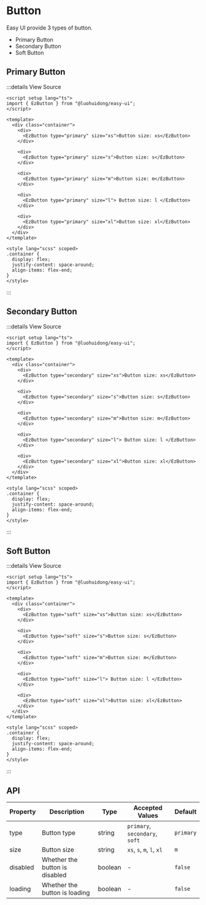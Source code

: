 <script setup lang='ts'>
import ShowCasePrimaryButton from './ShowCasePrimaryButton.vue'
import ShowCaseSecondaryButton from './ShowCaseSecondaryButton.vue'
import ShowCaseSoftButton from './ShowCaseSoftButton.vue'
</script>

# Button

Easy UI provide 3 types of button.

- Primary Button
- Secondary Button
- Soft Button

## Primary Button

<ShowCasePrimaryButton />
:::details View Source

```vue
<script setup lang="ts">
import { EzButton } from "@luohuidong/easy-ui";
</script>

<template>
  <div class="container">
    <div>
      <EzButton type="primary" size="xs">Button size: xs</EzButton>
    </div>

    <div>
      <EzButton type="primary" size="s">Button size: s</EzButton>
    </div>

    <div>
      <EzButton type="primary" size="m">Button size: m</EzButton>
    </div>

    <div>
      <EzButton type="primary" size="l"> Button size: l </EzButton>
    </div>

    <div>
      <EzButton type="primary" size="xl">Button size: xl</EzButton>
    </div>
  </div>
</template>

<style lang="scss" scoped>
.container {
  display: flex;
  justify-content: space-around;
  align-items: flex-end;
}
</style>
```

:::

## Secondary Button

<ShowCaseSecondaryButton />

:::details View Source

```vue
<script setup lang="ts">
import { EzButton } from "@luohuidong/easy-ui";
</script>

<template>
  <div class="container">
    <div>
      <EzButton type="secondary" size="xs">Button size: xs</EzButton>
    </div>

    <div>
      <EzButton type="secondary" size="s">Button size: s</EzButton>
    </div>

    <div>
      <EzButton type="secondary" size="m">Button size: m</EzButton>
    </div>

    <div>
      <EzButton type="secondary" size="l"> Button size: l </EzButton>
    </div>

    <div>
      <EzButton type="secondary" size="xl">Button size: xl</EzButton>
    </div>
  </div>
</template>

<style lang="scss" scoped>
.container {
  display: flex;
  justify-content: space-around;
  align-items: flex-end;
}
</style>
```

:::

## Soft Button

<ShowCaseSoftButton />

:::details View Source

```vue
<script setup lang="ts">
import { EzButton } from "@luohuidong/easy-ui";
</script>

<template>
  <div class="container">
    <div>
      <EzButton type="soft" size="xs">Button size: xs</EzButton>
    </div>

    <div>
      <EzButton type="soft" size="s">Button size: s</EzButton>
    </div>

    <div>
      <EzButton type="soft" size="m">Button size: m</EzButton>
    </div>

    <div>
      <EzButton type="soft" size="l"> Button size: l </EzButton>
    </div>

    <div>
      <EzButton type="soft" size="xl">Button size: xl</EzButton>
    </div>
  </div>
</template>

<style lang="scss" scoped>
.container {
  display: flex;
  justify-content: space-around;
  align-items: flex-end;
}
</style>
```

:::

## API

| Property | Description                    | Type    | Accepted Values                | Default   |
| -------- | ------------------------------ | ------- | ------------------------------ | --------- |
| type     | Button type                    | string  | `primary`, `secondary`, `soft` | `primary` |
| size     | Button size                    | string  | `xs`, `s`, `m`, `l`, `xl`      | `m`       |
| disabled | Whether the button is disabled | boolean | -                              | `false`   |
| loading  | Whether the button is loading  | boolean | -                              | `false`   |
